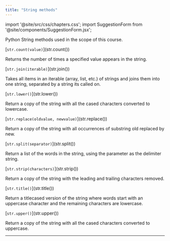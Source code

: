 ```yaml
---
title: "String methods"
---
```


import '@site/src/css/chapters.css';
import SuggestionForm from '@site/components/SuggestionForm.jsx';

<p className="main-description"> Python String methods used in the scope of this course.</p>

<div className="method-container">
    <div className="method">
        [<code>str.count(value)</code>](str.count())
    </div>
    <div className="description">
        <p>Returns the number of times a specified value appears in the string.</p>
    </div>
</div>

<div className="method-container">
    <div className="method">
        [<code>str.join(iterable)</code>](str.join())
    </div>
    <div className="description">
        <p>Takes all items in an iterable (array, list, etc.) of strings and joins them into one string, separated by a string its called on.</p>
    </div>
</div>

<div className="method-container">
    <div className="method">
        [<code>str.lower()</code>](str.lower())
    </div>
    <div className="description">
        <p>Return a copy of the string with all the cased characters converted to lowercase.</p>
    </div>
</div>

<div className="method-container">
    <div className="method">
        [<code>str.replace(oldvalue, newvalue)</code>](str.replace())
    </div>
    <div className="description">
        <p>Return a copy of the string with all occurrences of substring old replaced by new.</p>
    </div>
</div>

<div className="method-container">
    <div className="method">
        [<code>str.split(separator)</code>](str.split())
    </div>
    <div className="description">
        <p>Return a list of the words in the string, using the parameter as the delimiter string.</p>
    </div>
</div>

<div className="method-container">
    <div className="method">
        [<code>str.strip(characters)</code>](str.strip())
    </div>
    <div className="description">
        <p>Return a copy of the string with the leading and trailing characters removed.</p>
    </div>
</div>

<div className="method-container">
    <div className="method">
        [<code>str.title()</code>](str.title())
    </div>
    <div className="description">
        <p>Return a titlecased version of the string where words start with an uppercase character and the remaining characters are lowercase.</p>
    </div>
</div>

<div className="method-container">
    <div className="method">
        [<code>str.upper()</code>](str.upper())
    </div>
    <div className="description">
        <p>Return a copy of the string with all the cased characters converted to uppercase.</p>
    </div>
</div>

---
<SuggestionForm/>

